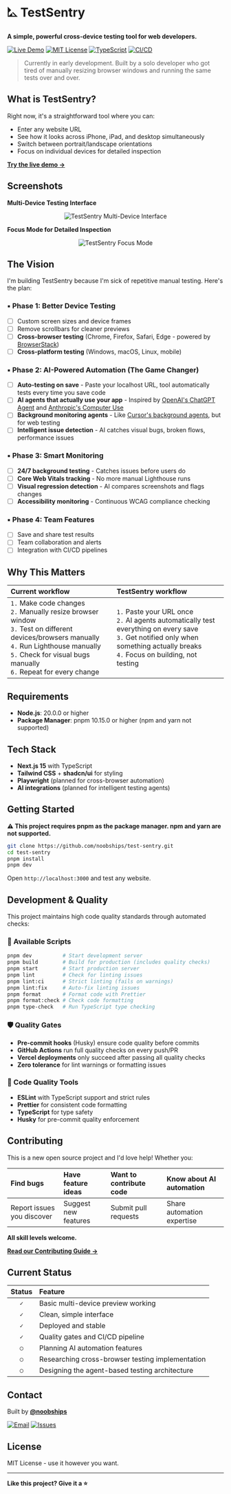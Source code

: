 # ⛡ TestSentry

<div align="left">

**A simple, powerful cross-device testing tool for web developers.**

[![Live Demo](https://img.shields.io/badge/🚀_Try_Live-testsentry.devstool.dev-000000?style=for-the-badge)](https://testsentry.devstool.dev/)
[![MIT License](https://img.shields.io/badge/License-MIT-white?style=for-the-badge&logo=opensourceinitiative&logoColor=black)](LICENSE)
[![TypeScript](https://img.shields.io/badge/TypeScript-000000?style=for-the-badge&logo=typescript&logoColor=white)](https://www.typescriptlang.org/)
[![CI/CD](https://img.shields.io/badge/CI%2FCD-GitHub%20Actions-000000?style=for-the-badge&logo=githubactions&logoColor=white)](https://github.com/noobships/test-sentry/actions)

</div>

> Currently in early development. Built by a solo developer who got tired of manually resizing browser windows and running the same tests over and over.

## What is TestSentry?

Right now, it's a straightforward tool where you can:

- Enter any website URL
- See how it looks across iPhone, iPad, and desktop simultaneously
- Switch between portrait/landscape orientations
- Focus on individual devices for detailed inspection

**[Try the live demo →](https://testsentry.devstool.dev/)**

## Screenshots

**Multi-Device Testing Interface**

<div align="center">

![TestSentry Multi-Device Interface](https://rss7lu1con.ufs.sh/f/WPpLHLZ4aXfphJsSqZlIlz8GQ1qkojRbuWKMxasrYF6dvZHt)

</div>

**Focus Mode for Detailed Inspection**

<div align="center">

![TestSentry Focus Mode](https://rss7lu1con.ufs.sh/f/WPpLHLZ4aXfpodkJd8v9OZsLkqiAU0rvbDGdF28anKQyTIJx)

</div>

## The Vision

I'm building TestSentry because I'm sick of repetitive manual testing. Here's the plan:

### ▪️ Phase 1: Better Device Testing

- [ ] Custom screen sizes and device frames
- [ ] Remove scrollbars for cleaner previews
- [ ] **Cross-browser testing** (Chrome, Firefox, Safari, Edge - powered by [BrowserStack](https://www.browserstack.com/))
- [ ] **Cross-platform testing** (Windows, macOS, Linux, mobile)

### ▪️ Phase 2: AI-Powered Automation (The Game Changer)

- [ ] **Auto-testing on save** - Paste your localhost URL, tool automatically tests every time you save code
- [ ] **AI agents that actually use your app** - Inspired by [OpenAI's ChatGPT Agent](https://openai.com/index/introducing-chatgpt-agent/) and [Anthropic's Computer Use](https://www.anthropic.com/news/3-5-models-and-computer-use)
- [ ] **Background monitoring agents** - Like [Cursor's background agents](https://docs.cursor.com/en/background-agent), but for web testing
- [ ] **Intelligent issue detection** - AI catches visual bugs, broken flows, performance issues

### ▪️ Phase 3: Smart Monitoring

- [ ] **24/7 background testing** - Catches issues before users do
- [ ] **Core Web Vitals tracking** - No more manual Lighthouse runs
- [ ] **Visual regression detection** - AI compares screenshots and flags changes
- [ ] **Accessibility monitoring** - Continuous WCAG compliance checking

### ▪️ Phase 4: Team Features

- [ ] Save and share test results
- [ ] Team collaboration and alerts
- [ ] Integration with CI/CD pipelines

## Why This Matters

| **Current workflow**                                                                                                                                                                                                     | **TestSentry workflow**                                                                                                                                                                |
| :----------------------------------------------------------------------------------------------------------------------------------------------------------------------------------------------------------------------- | :------------------------------------------------------------------------------------------------------------------------------------------------------------------------------------- |
| `1.` Make code changes<br>`2.` Manually resize browser window<br>`3.` Test on different devices/browsers manually<br>`4.` Run Lighthouse manually<br>`5.` Check for visual bugs manually<br>`6.` Repeat for every change | `1.` Paste your URL once<br>`2.` AI agents automatically test everything on every save<br>`3.` Get notified only when something actually breaks<br>`4.` Focus on building, not testing |

## Requirements

- **Node.js**: 20.0.0 or higher
- **Package Manager**: pnpm 10.15.0 or higher (npm and yarn not supported)

## Tech Stack

- **Next.js 15** with TypeScript
- **Tailwind CSS** + **shadcn/ui** for styling
- **Playwright** (planned for cross-browser automation)
- **AI integrations** (planned for intelligent testing agents)

## Getting Started

**⚠️ This project requires pnpm as the package manager. npm and yarn are not supported.**

```bash
git clone https://github.com/noobships/test-sentry.git
cd test-sentry
pnpm install
pnpm dev
```

Open `http://localhost:3000` and test any website.

## Development & Quality

This project maintains high code quality standards through automated checks:

### 🚀 Available Scripts

```bash
pnpm dev          # Start development server
pnpm build        # Build for production (includes quality checks)
pnpm start        # Start production server
pnpm lint         # Check for linting issues
pnpm lint:ci      # Strict linting (fails on warnings)
pnpm lint:fix     # Auto-fix linting issues
pnpm format       # Format code with Prettier
pnpm format:check # Check code formatting
pnpm type-check   # Run TypeScript type checking
```

### 🛡️ Quality Gates

- **Pre-commit hooks** (Husky) ensure code quality before commits
- **GitHub Actions** run full quality checks on every push/PR
- **Vercel deployments** only succeed after passing all quality checks
- **Zero tolerance** for lint warnings or formatting issues

### 🔧 Code Quality Tools

- **ESLint** with TypeScript support and strict rules
- **Prettier** for consistent code formatting
- **TypeScript** for type safety
- **Husky** for pre-commit quality enforcement

## Contributing

This is a new open source project and I'd love help! Whether you:

| **Find bugs**              | **Have feature ideas** | **Want to contribute code** | **Know about AI automation** |
| :------------------------- | :--------------------- | :-------------------------- | :--------------------------- |
| Report issues you discover | Suggest new features   | Submit pull requests        | Share automation expertise   |

**All skill levels welcome.**

**[Read our Contributing Guide →](CONTRIBUTING.md)**

## Current Status

| **Status** | **Feature**                                      |
| :--------: | :----------------------------------------------- |
|    `✓`     | Basic multi-device preview working               |
|    `✓`     | Clean, simple interface                          |
|    `✓`     | Deployed and stable                              |
|    `✓`     | Quality gates and CI/CD pipeline                 |
|    `○`     | Planning AI automation features                  |
|    `○`     | Researching cross-browser testing implementation |
|    `○`     | Designing the agent-based testing architecture   |

## Contact

Built by **[@noobships](https://github.com/noobships)**

[![Email](https://img.shields.io/badge/Email-creativecoder.crco@gmail.com-000000?style=for-the-badge&logo=gmail&logoColor=white)](mailto:creativecoder.crco@gmail.com)
[![Issues](https://img.shields.io/badge/Feedback-Open_an_Issue-white?style=for-the-badge&logo=github&logoColor=black)](https://github.com/noobships/test-sentry/issues)

## License

MIT License - use it however you want.

---

**Like this project? Give it a ⭐**
